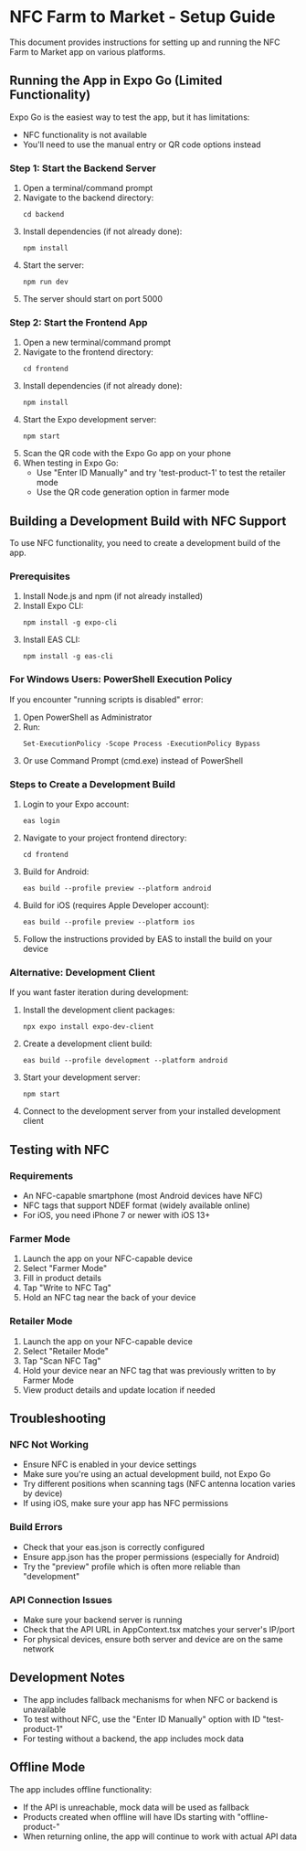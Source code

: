 # NFC Farm to Market - Setup Guide

This document provides instructions for setting up and running the NFC Farm to Market app on various platforms.

## Running the App in Expo Go (Limited Functionality)

Expo Go is the easiest way to test the app, but it has limitations:
- NFC functionality is not available
- You'll need to use the manual entry or QR code options instead

### Step 1: Start the Backend Server

1. Open a terminal/command prompt
2. Navigate to the backend directory:
   ```
   cd backend
   ```
3. Install dependencies (if not already done):
   ```
   npm install
   ```
4. Start the server:
   ```
   npm run dev
   ```
5. The server should start on port 5000

### Step 2: Start the Frontend App

1. Open a new terminal/command prompt
2. Navigate to the frontend directory:
   ```
   cd frontend
   ```
3. Install dependencies (if not already done):
   ```
   npm install
   ```
4. Start the Expo development server:
   ```
   npm start
   ```
5. Scan the QR code with the Expo Go app on your phone
6. When testing in Expo Go:
   - Use "Enter ID Manually" and try 'test-product-1' to test the retailer mode
   - Use the QR code generation option in farmer mode

## Building a Development Build with NFC Support

To use NFC functionality, you need to create a development build of the app.

### Prerequisites

1. Install Node.js and npm (if not already installed)
2. Install Expo CLI:
   ```
   npm install -g expo-cli
   ```
3. Install EAS CLI:
   ```
   npm install -g eas-cli
   ```

### For Windows Users: PowerShell Execution Policy

If you encounter "running scripts is disabled" error:

1. Open PowerShell as Administrator
2. Run:
   ```
   Set-ExecutionPolicy -Scope Process -ExecutionPolicy Bypass
   ```
3. Or use Command Prompt (cmd.exe) instead of PowerShell

### Steps to Create a Development Build

1. Login to your Expo account:
   ```
   eas login
   ```

2. Navigate to your project frontend directory:
   ```
   cd frontend
   ```

3. Build for Android:
   ```
   eas build --profile preview --platform android
   ```

4. Build for iOS (requires Apple Developer account):
   ```
   eas build --profile preview --platform ios
   ```

5. Follow the instructions provided by EAS to install the build on your device

### Alternative: Development Client

If you want faster iteration during development:

1. Install the development client packages:
   ```
   npx expo install expo-dev-client
   ```

2. Create a development client build:
   ```
   eas build --profile development --platform android
   ```

3. Start your development server:
   ```
   npm start
   ```

4. Connect to the development server from your installed development client

## Testing with NFC

### Requirements
- An NFC-capable smartphone (most Android devices have NFC)
- NFC tags that support NDEF format (widely available online)
- For iOS, you need iPhone 7 or newer with iOS 13+

### Farmer Mode
1. Launch the app on your NFC-capable device
2. Select "Farmer Mode"
3. Fill in product details
4. Tap "Write to NFC Tag"
5. Hold an NFC tag near the back of your device

### Retailer Mode
1. Launch the app on your NFC-capable device
2. Select "Retailer Mode"
3. Tap "Scan NFC Tag"
4. Hold your device near an NFC tag that was previously written to by Farmer Mode
5. View product details and update location if needed

## Troubleshooting

### NFC Not Working
- Ensure NFC is enabled in your device settings
- Make sure you're using an actual development build, not Expo Go
- Try different positions when scanning tags (NFC antenna location varies by device)
- If using iOS, make sure your app has NFC permissions

### Build Errors
- Check that your eas.json is correctly configured
- Ensure app.json has the proper permissions (especially for Android)
- Try the "preview" profile which is often more reliable than "development"

### API Connection Issues
- Make sure your backend server is running
- Check that the API URL in AppContext.tsx matches your server's IP/port
- For physical devices, ensure both server and device are on the same network

## Development Notes

- The app includes fallback mechanisms for when NFC or backend is unavailable
- To test without NFC, use the "Enter ID Manually" option with ID "test-product-1"
- For testing without a backend, the app includes mock data

## Offline Mode

The app includes offline functionality:
- If the API is unreachable, mock data will be used as fallback
- Products created when offline will have IDs starting with "offline-product-"
- When returning online, the app will continue to work with actual API data 